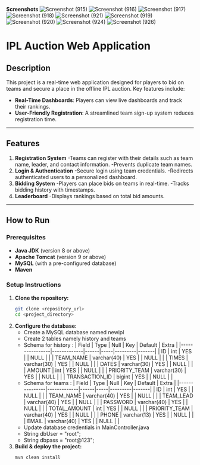 **Screenshots**
![Screenshot (915)](https://github.com/user-attachments/assets/c5ba3d7b-2176-4354-af9e-f61b93403974)
![Screenshot (916)](https://github.com/user-attachments/assets/acf1941e-c3a1-4ea5-bb9f-7ebc15239a68)
![Screenshot (917)](https://github.com/user-attachments/assets/4c590c86-6a8e-4dbd-9429-81c77c7ffb16)
![Screenshot (918)](https://github.com/user-attachments/assets/e6e2bed7-b80e-4953-8a2f-916e738e1dbe)
![Screenshot (921)](https://github.com/user-attachments/assets/86ad4606-61bd-49e6-8d01-b912f01aced4)
![Screenshot (919)](https://github.com/user-attachments/assets/8665216e-f1c5-4775-b497-751dba48cd25)
![Screenshot (920)](https://github.com/user-attachments/assets/a1839f7c-5504-4039-ad5e-55931f291bf0)
![Screenshot (924)](https://github.com/user-attachments/assets/e1dd013b-3b5a-4075-9c3d-45175819c72d)
![Screenshot (926)](https://github.com/user-attachments/assets/fe3731ad-7b8c-4b06-ab07-f2cb59d8cf27)


# **IPL Auction Web Application**
## **Description**
This project is a real-time web application designed for players to bid on teams and secure a place in the offline IPL auction. Key features include:
- **Real-Time Dashboards**: Players can view live dashboards and track their rankings.
- **User-Friendly Registration**: A streamlined team sign-up system reduces registration time.

---

## **Features**

1. **Registration System**
-Teams can register with their details such as team name, leader, and contact information.
-Prevents duplicate team names.
2. **Login & Authentication**
-Secure login using team credentials.
-Redirects authenticated users to a personalized dashboard.
3. **Bidding System**
-Players can place bids on teams in real-time.
-Tracks bidding history with timestamps.
4. **Leaderboard**
-Displays rankings based on total bid amounts.

---

## **How to Run**

### **Prerequisites**
- **Java JDK** (version 8 or above)
- **Apache Tomcat** (version 9 or above)
- **MySQL** (with a pre-configured database)
- **Maven**

### **Setup Instructions**
1. **Clone the repository:**
   ```bash
   git clone <repository_url>
   cd <project_directory>
2. **Configure the database:**
   - Create a MySQL database named newipl
   - Create 2 tables namely history and teams
   - Schema for history :
      | Field          | Type        | Null | Key | Default | Extra |
      |----------------|-------------|------|-----|---------|-------|
      | ID             | int         | YES  |     | NULL    |       |
      | TEAM_NAME      | varchar(40) | YES  |     | NULL    |       |
      | TIMES          | varchar(30) | YES  |     | NULL    |       |
      | DATES          | varchar(30) | YES  |     | NULL    |       |
      | AMOUNT         | int         | YES  |     | NULL    |       |
      | PRIORITY_TEAM  | varchar(30) | YES  |     | NULL    |       |
      | TRANSACTION_ID | bigint      | YES  |     | NULL    |       |
   - Schema for teams :
      | Field         | Type        | Null | Key | Default | Extra |
      |---------------|-------------|------|-----|---------|-------|
      | ID            | int         | YES  |     | NULL    |       |
      | TEAM_NAME     | varchar(40) | YES  |     | NULL    |       |
      | TEAM_LEAD     | varchar(40) | YES  |     | NULL    |       |
      | PASSWORD      | varchar(40) | YES  |     | NULL    |       |
      | TOTAL_AMOUNT  | int         | YES  |     | NULL    |       |
      | PRIORITY_TEAM | varchar(40) | YES  |     | NULL    |       |
      | PHONE         | varchar(13) | YES  |     | NULL    |       |
      | EMAIL         | varchar(40) | YES  |     | NULL    |       |
   - Update database credentials in MainController.java
   - String dbUser = "root";
   - String dbpass = "root@123";
3. **Build & deploy the project:**
    ```bash
   mvn clean install

